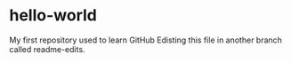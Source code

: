 # hello-world
My first repository used to learn GitHub
Edisting this file in another branch called readme-edits.
